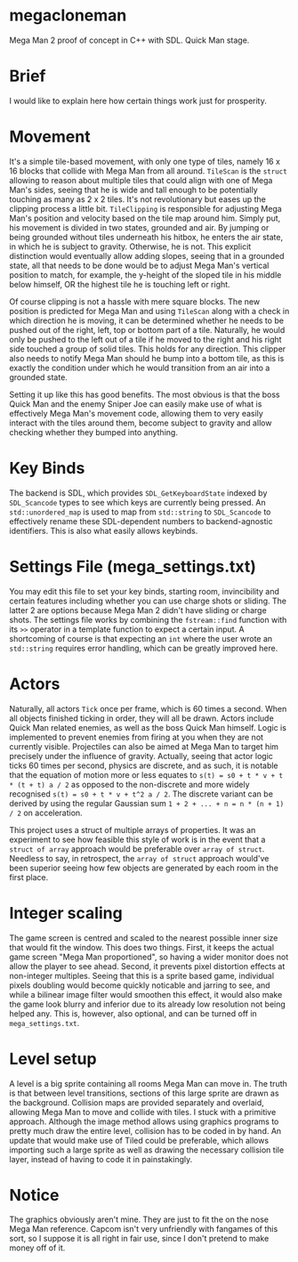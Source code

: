# megacloneman
Mega Man 2 proof of concept in C++ with SDL. Quick Man stage.

# Brief
I would like to explain here how certain things work just for prosperity.

# Movement
It's a simple tile-based movement, with only one type of tiles, namely 16 x 16 blocks that collide with Mega Man from all around. `TileScan` is the `struct` allowing to reason about multiple tiles that could align with one of Mega Man's sides, seeing that he is wide and tall enough to be potentially touching as many as 2 x 2 tiles. It's not revolutionary but eases up the clipping process a little bit. `TileClipping` is responsible for adjusting Mega Man's position and velocity based on the tile map around him. Simply put, his movement is divided in two states, grounded and air. By jumping or being grounded without tiles underneath his hitbox, he enters the air state, in which he is subject to gravity. Otherwise, he is not. This explicit distinction would eventually allow adding slopes, seeing that in a grounded state, all that needs to be done would be to adjust Mega Man's vertical position to match, for example, the y-height of the sloped tile in his middle below himself, OR the highest tile he is touching left or right.

Of course clipping is not a hassle with mere square blocks. The new position is predicted for Mega Man and using `TileScan` along with a check in which direction he is moving, it can be determined whether he needs to be pushed out of the right, left, top or bottom part of a tile. Naturally, he would only be pushed to the left out of a tile if he moved to the right and his right side touched a group of solid tiles. This holds for any direction. This clipper also needs to notify Mega Man should he bump into a bottom tile, as this is exactly the condition under which he would transition from an air into a grounded state.

Setting it up like this has good benefits. The most obvious is that the boss Quick Man and the enemy Sniper Joe can easily make use of what is effectively Mega Man's movement code, allowing them to very easily interact with the tiles around them, become subject to gravity and allow checking whether they bumped into anything.

# Key Binds
The backend is SDL, which provides `SDL_GetKeyboardState` indexed by `SDL_Scancode` types to see which keys are currently being pressed. An `std::unordered_map` is used to map from `std::string` to `SDL_Scancode` to effectively rename these SDL-dependent numbers to backend-agnostic identifiers. This is also what easily allows keybinds.

# Settings File (mega_settings.txt)
You may edit this file to set your key binds, starting room, invincibility and certain features including whether you can use charge shots or sliding. The latter 2 are options because Mega Man 2 didn't have sliding or charge shots. The settings file works by combining the `fstream::find` function with its `>>` operator in a template function to expect a certain input. A shortcoming of course is that expecting an `int` where the user wrote an `std::string` requires error handling, which can be greatly improved here.

# Actors
Naturally, all actors `Tick` once per frame, which is 60 times a second. When all objects finished ticking in order, they will all be drawn. Actors include Quick Man related enemies, as well as the boss Quick Man himself. Logic is implemented to prevent enemies from firing at you when they are not currently visible. Projectiles can also be aimed at Mega Man to target him precisely under the influence of gravity. Actually, seeing that actor logic ticks 60 times per second, physics are discrete, and as such, it is notable that the equation of motion more or less equates to `s(t) = s0 + t * v + t * (t + t) a / 2` as opposed to the non-discrete and more widely recognised `s(t) = s0 + t * v + t^2 a / 2`. The discrete variant can be derived by using the regular Gaussian sum `1 + 2 + ... + n = n * (n + 1) / 2` on acceleration.

This project uses a struct of multiple arrays of properties. It was an experiment to see how feasible this style of work is in the event that a `struct of array` approach would be preferable over `array of struct`. Needless to say, in retrospect, the `array of struct` approach would've been superior seeing how few objects are generated by each room in the first place.

# Integer scaling
The game screen is centred and scaled to the nearest possible inner size that would fit the window. This does two things. First, it keeps the actual game screen "Mega Man proportioned", so having a wider monitor does not allow the player to see ahead. Second, it prevents pixel distortion effects at non-integer multiples. Seeing that this is a sprite based game, individual pixels doubling would become quickly noticable and jarring to see, and while a bilinear image filter would smoothen this effect, it would also make the game look blurry and inferior due to its already low resolution not being helped any. This is, however, also optional, and can be turned off in `mega_settings.txt`.

# Level setup
A level is a big sprite containing all rooms Mega Man can move in. The truth is that between level transitions, sections of this large sprite are drawn as the background. Collision maps are provided separately and overlaid, allowing Mega Man to move and collide with tiles. I stuck with a primitive approach. Although the image method allows using graphics programs to pretty much draw the entire level, collision has to be coded in by hand. An update that would make use of Tiled could be preferable, which allows importing such a large sprite as well as drawing the necessary collision tile layer, instead of having to code it in painstakingly.

# Notice
The graphics obviously aren't mine. They are just to fit the on the nose Mega Man reference. Capcom isn't very unfriendly with fangames of this sort, so I suppose it is all right in fair use, since I don't pretend to make money off of it.

